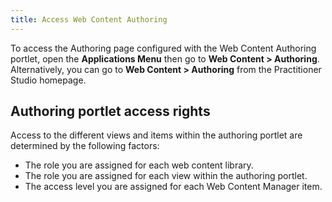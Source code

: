```yaml
---
title: Access Web Content Authoring
---
```


To access the Authoring page configured with the Web Content Authoring portlet, open the **Applications Menu** then go to **Web Content > Authoring**. Alternatively, you can go to **Web Content > Authoring** from the Practitioner Studio homepage.

## Authoring portlet access rights

Access to the different views and items within the authoring portlet are determined by the following factors:

- The role you are assigned for each web content library.
- The role you are assigned for each view within the authoring portlet.
- The access level you are assigned for each Web Content Manager item.
